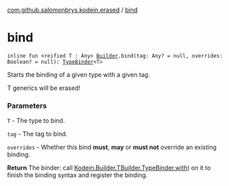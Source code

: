 [com.github.salomonbrys.kodein.erased](index.md) / [bind](.)

# bind

`inline fun <reified T : Any> `[`Builder`](../com.github.salomonbrys.kodein/-kodein/-builder/index.md)`.bind(tag: Any? = null, overrides: Boolean? = null): `[`TypeBinder`](../com.github.salomonbrys.kodein/-kodein/-builder/-t-builder/-type-binder/index.md)`<T>`

Starts the binding of a given type with a given tag.

T generics will be erased!

### Parameters

`T` - The type to bind.

`tag` - The tag to bind.

`overrides` - Whether this bind **must**, **may** or **must not** override an existing binding.

**Return**
The binder: call [Kodein.Builder.TBuilder.TypeBinder.with](../com.github.salomonbrys.kodein/-kodein/-builder/-t-builder/-type-binder/with.md)) on it to finish the binding syntax and register the binding.

